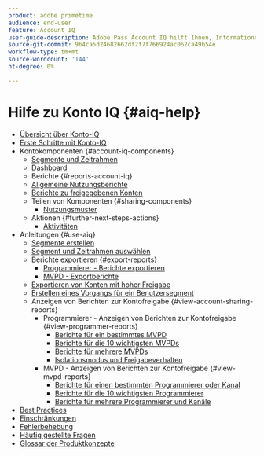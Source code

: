 ```yaml
---
product: adobe primetime
audience: end-user
feature: Account IQ
user-guide-description: Adobe Pass Account IQ hilft Ihnen, Informationen über die Account IQ-Komponenten zu erhalten und führt Sie durch die Journey der Benutzer, die verschiedenen Komponenten zu verwenden.
source-git-commit: 964ca5d24682662df2f7f766924ac062ca49b54e
workflow-type: tm+mt
source-wordcount: '144'
ht-degree: 0%

---
```


# Hilfe zu Konto IQ {#aiq-help}

+ [Übersicht über Konto-IQ](/help/accountiq/home.md)
+ [Erste Schritte mit Konto-IQ](/help/accountiq/get-started.md)
+ Kontokomponenten {#account-iq-components}
   + [Segmente und Zeitrahmen](/help/accountiq/segments-timeframe.md)
   + [Dashboard](/help/accountiq/dashboard.md)
   + Berichte {#reports-account-iq}
   + [Allgemeine Nutzungsberichte](/help/accountiq/general-usage-reports.md)
   + [Berichte zu freigegebenen Konten](/help/accountiq/shared-acc-reports.md)
   + Teilen von Komponenten {#sharing-components}
      + [Nutzungsmuster](/help/accountiq/usage-patterns.md)
   + Aktionen {#further-next-steps-actions}
      + [Aktivitäten](/help/accountiq/operations.md)
+ Anleitungen {#use-aiq}
   + [Segmente erstellen](/help/accountiq/build-segment.md)
   + [Segment und Zeitrahmen auswählen](/help/accountiq/howto-select-segment-timeframe.md)
   + Berichte exportieren {#export-reports}
      + [Programmierer - Berichte exportieren](/help/accountiq/export-segment-metrics-progr.md)
      + [MVPD - Exportberichte](/help/accountiq/export-segment-metrics-mvpd.md)
   + [Exportieren von Konten mit hoher Freigabe](/help/accountiq/export-acc-information.md)
   + [Erstellen eines Vorgangs für ein Benutzersegment](/help/accountiq/operation-affecting-user-segment.md)
   + Anzeigen von Berichten zur Kontofreigabe {#view-account-sharing-reports}
      + Programmierer - Anzeigen von Berichten zur Kontofreigabe {#view-programmer-reports}
         + [Berichte für ein bestimmtes MVPD](/help/accountiq/reports-for-specific-mvpds.md)
         + [Berichte für die 10 wichtigsten MVPDs](/help/accountiq/top-10-mvpd-reports.md)
         + [Berichte für mehrere MVPDs](viewrep-multiple-mvpd.md)
         + [Isolationsmodus und Freigabeverhalten](/help/accountiq/isolation-mode.md)
      + MVPD - Anzeigen von Berichten zur Kontofreigabe {#view-mvpd-reports}
         + [Berichte für einen bestimmten Programmierer oder Kanal](/help/accountiq/reports-for-specific-programmers.md)
         + [Berichte für die 10 wichtigsten Programmierer](/help/accountiq/top-10-programmer-reports.md)
         + [Berichte für mehrere Programmierer und Kanäle](viewrep-multiple-programmer.md)
+ [Best Practices](/help/accountiq/best-practices.md)
+ [Einschränkungen](/help/accountiq/limitations.md)
+ [Fehlerbehebung](/help/accountiq/troubleshoot.md)
+ [Häufig gestellte Fragen](/help/accountiq/faq.md)
+ [Glossar der Produktkonzepte](/help/accountiq/product-concepts.md)